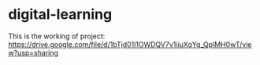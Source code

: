 # digital-learning
This is the working of project:
https://drive.google.com/file/d/1bTjd01l1OWDQV7v1iiuXqYq_QplMH0wT/view?usp=sharing
